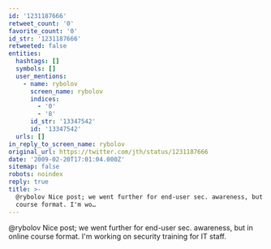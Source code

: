 ```yaml
---
id: '1231187666'
retweet_count: '0'
favorite_count: '0'
id_str: '1231187666'
retweeted: false
entities:
  hashtags: []
  symbols: []
  user_mentions:
    - name: rybolov
      screen_name: rybolov
      indices:
        - '0'
        - '8'
      id_str: '13347542'
      id: '13347542'
  urls: []
in_reply_to_screen_name: rybolov
original_url: https://twitter.com/jth/status/1231187666
date: '2009-02-20T17:01:04.000Z'
sitemap: false
robots: noindex
reply: true
title: >-
  @rybolov Nice post; we went further for end-user sec. awareness, but in online
  course format. I'm wo…
---
```


@rybolov Nice post; we went further for end-user sec. awareness, but in online course format. I'm working on security training for IT staff.